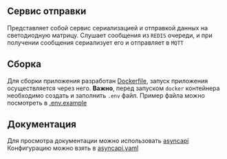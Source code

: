 ## Сервис отправки

Представляет собой сервис сериализацией и отправкой данных на светодиодную матрицу.
Слушает сообщения из `REDIS` очереди, и при получении сообщения сериализует его и отправляет в `MQTT`

## Сборка

Для сборки приложения разработан [Dockerfile](https://github.com/awrura/sender/blob/main/docker/Dockerfile), запуск приложения осуществляется через него. **Важно**, перед запуском `docker`
контейнера необходимо создать и заполнить `.env` файл. Пример файла можно посмотреть в [.env.example](https://github.com/awrura/sender/blob/main/.env.example)

## Документация

Для просмотра документации можно использовать [asyncapi](https://studio.asyncapi.com/)
Конфигурацию можно взять в [asyncapi.yaml](https://github.com/awrura/sender/blob/main/asyncapi.yaml)
